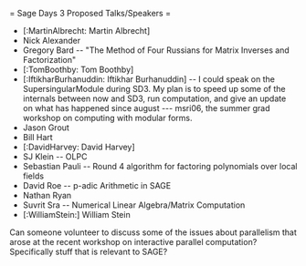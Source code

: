 = Sage Days 3 Proposed Talks/Speakers =

 * [:MartinAlbrecht: Martin Albrecht]
 * Nick Alexander
 * Gregory Bard -- "The Method of Four Russians for Matrix Inverses and Factorization"
 * [:TomBoothby: Tom Boothby]
 * [:IftikharBurhanuddin: Iftikhar Burhanuddin] -- I could speak on the SupersingularModule during SD3. My plan is to speed up some of the internals between now and SD3, run computation, and give an update on what has happened since august --- msri06, the summer grad workshop on computing with modular forms.
 * Jason Grout
 * Bill Hart
 * [:DavidHarvey: David Harvey]
 * SJ Klein -- OLPC
 * Sebastian Pauli -- Round 4 algorithm for factoring polynomials over local fields
 * David Roe -- p-adic Arithmetic in SAGE
 * Nathan Ryan
 * Suvrit Sra -- Numerical Linear Algebra/Matrix Computation
 * [:WilliamStein:] William Stein

Can someone volunteer to discuss some of the issues about parallelism that arose at the recent workshop on interactive parallel computation? Specifically stuff that is relevant to SAGE?
